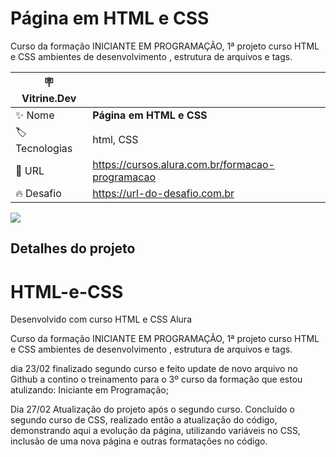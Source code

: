 # Página em HTML e CSS

Curso da formação INICIANTE EM PROGRAMAÇÃO, 1ª projeto curso HTML e CSS ambientes
de desenvolvimento , estrutura de arquivos e tags. 


| :placard: Vitrine.Dev |     |
| -------------  | --- |
| :sparkles: Nome        | **Página em HTML e CSS**
| :label: Tecnologias |  html, CSS 
| :rocket: URL         | https://cursos.alura.com.br/formacao-programacao
| :fire: Desafio     | https://url-do-desafio.com.br

<!-- Inserir imagem com a #vitrinedev ao final do link -->
![](https://via.placeholder.com/1200x500.png?text=imagem+lindona+do+meu+projeto#vitrinedev)

## Detalhes do projeto


# HTML-e-CSS
Desenvolvido com curso HTML e CSS Alura

Curso da formação INICIANTE EM PROGRAMAÇÃO, 1ª projeto curso HTML e CSS ambientes
de desenvolvimento , estrutura de arquivos e tags. 

dia 23/02 finalizado segundo curso e feito update de novo arquivo no Github 
a contino o treinamento para o 3º curso da formação que estou atulizando: 
Iniciante em Programação;

Dia 27/02 Atualização do projeto após o segundo curso.
Concluído o segundo curso de CSS, realizado então a atualização do código, demonstrando aqui a evolução da página, utilizando variáveis no CSS, inclusão de uma nova página e outras formatações no código.

